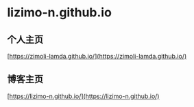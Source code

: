 # lizimo-n.github.io

## 个人主页

[https://zimoli-lamda.github.io/](https://zimoli-lamda.github.io/)

## 博客主页

[https://lizimo-n.github.io/](https://lizimo-n.github.io/)
